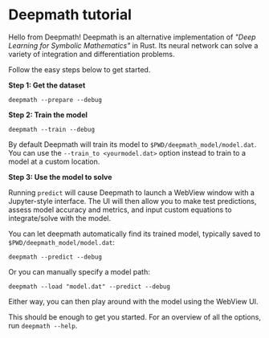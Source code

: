 # Deepmath tutorial

Hello from Deepmath! Deepmath is an alternative implementation of
*"Deep Learning for Symbolic Mathematics"* in Rust. Its neural network
can solve a variety of integration and differentiation problems.

Follow the easy steps below to get started.

**Step 1: Get the dataset**
```
deepmath --prepare --debug
```

**Step 2: Train the model**
```
deepmath --train --debug
```

By default Deepmath will train its model to `$PWD/deepmath_model/model.dat`. You can use the `--train_to <yourmodel.dat>` option instead to train
to a model at a custom location.

**Step 3: Use the model to solve**

Running `predict` will cause Deepmath to launch a WebView window with a 
Jupyter-style interface. The UI will then allow you to make test predictions,
assess model accuracy and metrics, and input custom equations to 
integrate/solve with the model.

You can let deepmath automatically find its trained model, typically saved
to `$PWD/deepmath_model/model.dat`:
```
deepmath --predict --debug
```

Or you can manually specify a model path:
```
deepmath --load "model.dat" --predict --debug
```

Either way, you can then play around with the model using the WebView UI.

This should be enough to get you started. For an overview of all the options,
run `deepmath --help`.